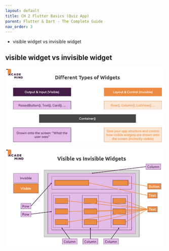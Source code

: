 ```yaml
---
layout: default
title: CH 2 Flutter Basics (Quiz App)
parent: Flutter & Dart - The Complete Guide
nav_order: 3
---
```


- visible widget vs invisible widget

## visible widget vs invisible widget
![](/images/visible_invisible_widget_01.png)
![](/images/visible_invisible_widget_02.png)
